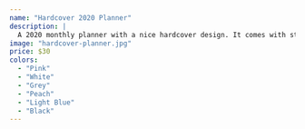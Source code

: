 ```yaml
---
name: "Hardcover 2020 Planner"
description: |
  A 2020 monthly planner with a nice hardcover design. It comes with stickers, dividers and has multiple colours to choose from.
image: "hardcover-planner.jpg"
price: $30
colors:
  - "Pink"
  - "White"
  - "Grey"
  - "Peach"
  - "Light Blue"
  - "Black"
---
```

